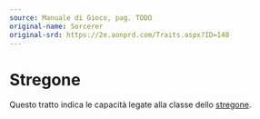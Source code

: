 ```yaml
---
source: Manuale di Gioco, pag. TODO
original-name: Sorcerer
original-srd: https://2e.aonprd.com/Traits.aspx?ID=148
---
```


# Stregone

Questo tratto indica le capacità legate alla classe dello
[stregone](/classi/stregone).
